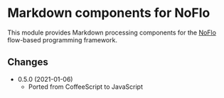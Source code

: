 Markdown components for NoFlo
=============================

This module provides Markdown processing components for the [NoFlo](http://noflojs.org/) flow-based programming framework.

## Changes

* 0.5.0 (2021-01-06)
  - Ported from CoffeeScript to JavaScript
